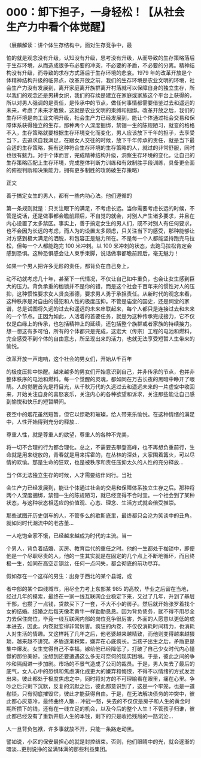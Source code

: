 # 000：卸下担子，一身轻松！【从社会生产力中看个体觉醒】

（展麟解读：讲个体生存结构中，面对生存竞争中，最

怕的就是观念没有升级，认知没有升级，思考没有升级，从而导致的生存策略落后于生存环境，从而造成很多布必要的冲突，不必要的矛盾，不必要的分离。精神结构没有升级，而导致的求存方式落后于生存环境的悲哀。1979 年的改革开放是个体精神结构升级的临界点，改革开放之前，我们的生存环境是农业文明的环境，社会生产力没有发展到，离开家庭离开族群离开村落就可以保障自身的独立生存，所以我们的观念还是男耕女织，我们的存续是建立在家庭或家族这个平台上获得的，所以对男人强调的是责任，是传承中的节点，做任何事情都需要借鉴过去和遥远的未来，考虑了未来才敢做，这就是农业文明的束缚和捆绑。改革开放之后，我们的生存环境是向工业文明升级，社会生产力已经发展到，能让个体通过社会交易和保障体系获得独立的生存，那种两个人深度捆绑，禁锢一生的陈规陋习，就变的格格不入，生存策略就要根据生存环境变化而变化，男人应该放下千年的担子，去享受当下，去追求自我满足，在跟女人交往的时候，放下千年传承的责任，就是当下最合适的生存策略，拥有这种符合生存环境的生存策略的人，就过的非常舒服，同时也很有魅力。对于个体而言，完成精神结构升级，洞察生存环境的变化，让自己的生存策略匹配上生存环境，完成整体判断力训练和有效制胜手段训练，具备更全面的俯视判断和决策能力，拥有更多制胜的攻防破生存策略）

正文

善于搞定女生的男人，都有一些内功心法。他们遵循的

第一条规则就是：只关注眼下的满足，不考虑长远。当你需要考虑长远的时候，不管是说话，还是做事都会瞻前顾后，不自觉的就会，对别人产生诸多要求，并且在内心设置了太多禁区。事实上，善于搞定女生的男人们，既不对别人有任何要求，也不会因为长远的考虑，而人为的设置太多顾虑，只关注当下的感受，那种能够让对方感到极大满足的洒脱，和包容正是魅力所在。不是每一个人都能坚持跑完马拉松，但每一个人都能跑完 100 米冲刺。以 100 米冲刺的状态，去跑马拉松肯定会感到恐惧。这种恐惧感会让人束手束脚，说话做事都瞻前顾后，毫无魅力！

如果一个男人把许多无形的责任，都背负在自己身上，

动不动就考虑几十年，甚至下一代情况，不仅让自己如牛重负，也会让女生感到巨大的压力。背负承重的枷锁并不是你的错，而是这个社会千百年来的惯性对人的压抑，这种惯性要求女人贤良淑德，要求男人勇于承担责任。从新时代的观念来看，这种秩序是对自由的侵犯和人性的极度压抑。不管是庙堂的国史，还是祠堂的家谱，总是试图将久远的过去和遥远的未来串联起来，每个人都只是连接过去和未来的一个节点。正因为如此，人活着的首要任务，就是为这种传承完成接力，它不仅仅是血缘上的传承，也包括精神上的延续，还包括整个族群或者家族的持续接力。想一想这有多可怕，所有的个体都只是完成，这宏大（传宗）工程的电池和燃料，完全感受不到个体的自由意志，所呈现出来的活力，也就无法享受短暂人生带来的愉悦。

改革开放一声炮响，这个社会的男女们，开始从千百年

的极度压抑中惊醒。越来越多的男女们开始意识到自己，并非传承的节点，也并非整体秩序的电池和燃料。每一个觉醒的灵魂，都如同在万古长夜的黑暗中睁开了眼睛。人的觉醒首先是将目光，从千秋万代的久远过去和遥远未来的一片虚空中收回来，开始关注自身的喜怒哀乐，关注内心的各种欲望和诉求，关注那些能让自己感到愉悦和快乐的短暂瞬间。

夜空中的烟花虽然短暂，但它以惊艳和璀璨，给人带来乐愉悦。在这种情绪的满足中，人性开始得到充分的释放…

尊重人性，就是尊重人的欲望，尊重人的各种不完美，

将一切不合理的行为都合理化。总之，不需要去攀登高峰，也不再想负重前行，生命就是用来绽放的，青春就是用来挥霍的，在丛林的深处，大家围着篝火，可以尽情的欢愉。那是生命的狂欢，也是被秩序和责任压抑太久的人性的充分释放…

当个体无法独立生存的时候，人才需要结伴同行。当社

会生产力已经发展到，能让个体通过社会的交易和保障体系独立生存之后。那种将两个人深度捆绑，禁锢一生的陈规陋习，就已经变得不合时宜。一个社会到了某种状态，与这种状态相适应的价值观、心态、理念、生活方式就会倍受推崇。

那些试图开历史倒车的人，不管多么的歇斯底里，最终都只会沦为笑谈中的丑角。就如同时代潮流中的老古董…

一人吃饱全家不饿，已经越来越成为时代的主流。当一

个男人，背负着结婚、买房、教育后代的重任之时。他的一生都处于枷锁中，即便他是一个尽职尽责的人，他的一生其实就是在固定的几个点上不断地循环，而且终极一生，如同在高空走钢丝，任何一点闪失，都会彻底的前功尽弃。

假如存在一个这样的男生：出身于西北的某个县城，或

者中部的某个四线城市。用尽全力考上东部某 985 的高校，毕业之后留在当地，经过几年的摸索，最终在一家一线互联网企业稳定下来，又过了几年，升到了基层干部，也攒了一点钱，贷款买下了一套，不大不小的房子。然后就开始张罗着找个女的结婚。结婚之后每天像老黄牛一样勤勤恳恳。因为背负债务，就不得不用尽全力去保住岗位，毕竟一线互联网内部的岗位竞争很厉害，外面的人愿意以更低的成本进去，因此，内卷就变得非常厉害。疯狂的内卷，不仅仅消耗时间精力，也消耗人对生活的情趣。又这样耗了几年之后，他老婆越来越精致，而他则变得越来越猥琐，越来越不讲究。矛盾逐渐积累，嫌弃在心底疯长。当孩子出生之后，矛盾更是集中爆发。女生觉得自己不幸福，嫁给他已经降低了，打破了自己少女时代内心憧憬的那份美好。没想到还要遭遇这么多无可奈何的现实困境。于是，彼此之间的争吵和隔阂进一步加剧。市场的不景气造成了公司的裁员。于是，男人失去了最后的底气，女人心中的恐惧和焦虑演化成更大的嫌弃和悔恨，不得不以情绪的方式发泄出来。彼此都处于极度焦虑之中，同时将对方的不可理喻看在眼里，痛在心里。争吵之后只剩下沉默，反复的沉默之后，彼此都意识到了，这是一个牢笼，也是一道枷锁，只有彻底摧毁它，彼此才能获得自由。于是，在无法解决债务的冲突中，彼此都心灰意冷，最终曲终人散… 冲冠一怒，失去的不仅仅是房子和人生的黄金时期所攒下的钱，还有在一线立足的机会，以及今后的整个人生！不管孩子归谁，彼此都已经没有了重新开启人生的本钱，剩下的只是收拾残局的一路沉沦…

人一旦背负包袱，许多事就放不开，只能一条路走动黑。

譬如说，小区的保安最担心的就是封控结束。否则，他们眼睛中的光，就会逐渐的暗淡…更别说挣的盆满钵满的那些利益集团。